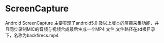 # ScreenCapture
Android ScreenCapture
主要实现了android5.0 及以上版本的屏幕采集功能，并且同步录制MIC的音频与视频合成最后生成一个MP4
 文件,文件路径在sd根目录下，名称为backfirecs.mp4